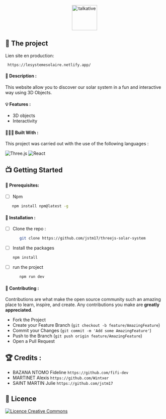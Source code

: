 <p align='center'> <img src="https://i.ibb.co/3yd7xjq/sun.png" height="80" alt="talkative" border="0"> </p>

## 💼 The project

Lien site en production: 

     https://lesystemesolaire.netlify.app/

#### 📝 Description :

This website allow you to discover our solar system in a fun and interactive way using 3D Objects.

#### 💡 Features :

- 3D objects
- Interactivity

#### 👩🏾‍💻 Built With :

This project was carried out with the use of the following languages :

![Three.js](https://img.shields.io/badge/Three.js-000?logo=threedotjs&logoColor=fff&style=flat)
![React](https://img.shields.io/badge/React-61DAFB?logo=react&logoColor=000&style=flat)


## 📺 Getting Started

#### 🔐 Prerequisites: 

- [ ] Npm

```sh
   npm install npm@latest -g
   ```
  
#### 💾 Installation :

- [ ] Clone the repo :

  ```sh
     git clone https://github.com/jstm17/threejs-solar-system
     ```

- [ ] Install the packages

   ```sh
   npm install
   ```

- [ ] run the project

  ```sh
     npm run dev
     ```
     
#### 🤝 Contributing :

Contributions are what make the open source community such an amazing place to learn, inspire, and create. Any contributions you make are **greatly appreciated**.

- Fork the Project
- Create your Feature Branch (`git checkout -b feature/AmazingFeature`)
- Commit your Changes (`git commit -m 'Add some AmazingFeature'`)
- Push to the Branch (`git push origin feature/AmazingFeature`)
- Open a Pull Request



## 🏆 Credits :


- BAZANA NTOMO Fideline `https://github.com/fifi-dev`
- MARTINET Alexis `https://github.com/Wintxer`
- SAINT MARTIN Julie `https://github.com/jstm17`



## 📜 Licence
 <a align="center"  rel="license" href="http://creativecommons.org/licenses/by-nc/4.0/"><img alt="Licence Creative Commons" style="border-width:0" src="https://i.creativecommons.org/l/by-nc/4.0/88x31.png" /></a>
